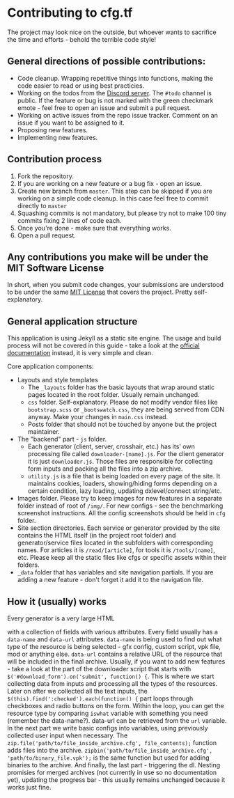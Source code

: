 # Contributing to cfg.tf

The project may look nice on the outside, but whoever wants to sacrifice the time and efforts - behold the terrible code style! 

## General directions of possible contributions:

- Code cleanup. Wrapping repetitive things into functions, making the code easier to read or using best practicies.
- Working on the todos from the [Discord server](https://discord.gg/79cbsTu). The `#todo` channel is public. If the feature or bug is not marked with the green checkmark emote - feel free to open an issue and submit a pull request.
- Working on active issues from the repo issue tracker. Comment on an issue if you want to be assigned to it.
- Proposing new features.
- Implementing new features.

## Contribution process

1. Fork the repository. 
2. If you are working on a new feature or a bug fix - open an issue.
3. Create new branch from `master`. This step can be skipped if you are working on a simple code cleanup. In this case feel free to commit directly to `master`
4. Squashing commits is not mandatory, but please try not to make 100 tiny commits fixing 2 lines of code each.
5. Once you're done - make sure that everything works. 
6. Open a pull request.

## Any contributions you make will be under the MIT Software License
In short, when you submit code changes, your submissions are understood to be under the same [MIT License](http://choosealicense.com/licenses/mit/) that covers the project. Pretty self-explanatory.


## General application structure

This application is using Jekyll as a static site engine. The usage and build process will not be covered in this guide - take a look at the [official documentation](https://jekyllrb.com/docs/home/) instead, it is very simple and clean.

Core application components:

- Layouts and style templates
  - The `_layouts` folder has the basic layouts that wrap around static pages located in the root folder. Usually remain unchanged.
  - `css` folder. Self-explanatory. Please do not modify vendor files like `bootstrap.scss` or `_bootswatch.css`, they are being served from CDN anyway. Make your changes in `main.css` instead.
  - Posts folder that should not be touched by anyone but the project maintainer.
- The "backend" part - `js` folder.
  - Each generator (client, server, crosshair, etc.) has its' own processing file called `downloader-[name].js`. For the client generator it is just `downloader.js`. Those files are responsible for collecting form inputs and packing all the files into a zip archive.
  - `utility.js` is a file that is being loaded on every page of the site. It maintains cookies, loaders, showing/hiding forms depending on a certain condition, lazy loading, updating dxlevel/connect string/etc.
- Images folder. Please try to keep images for new features in a separate folder instead of root of `/img/`. For new configs - see the benchmarking screenshot instructions. All the config screenshots should be held in `cfg` folder.
- Site section directories. Each service or generator provided by the site contains the HTML itself (in the project root folder) and generator/service files located in the subfolders with corresponding names. For articles it is `/read/[article]`, for tools it is `/tools/[name]`, etc. Please keep all the static files like cfgs or specific assets within their folders.
- `_data` folder that has variables and site navigation partials. If you are adding a new feature - don't forget it add it to the navigation file.

## How it (usually) works 

Every generator is a very large HTML <form> with a collection of fields with various attributes.
Every field usually has a `data-name` and `data-url` attributes. `data-name` is being used to find out what type of the resource is being selected - gfx config, custom script, vpk file, mod or anything else. `data-url` contains a relative URL of the resource that will be included in the final archive.
Usually, if you want to add new features - take a look at the part of the downloader script that starts with `$('#download_form').on('submit', function() {`. This is where we start collecting data from inputs and processing all the types of the resources.
Later on after we collected all the text inputs, the `$(this).find(':checked').each(function() {` part loops through checkboxes and radio buttons on the form. Within the loop, you can get the resource type by comparing `iswhat` variable with something you need (remember the data-name?). data-url can be retrieved from the `url` variable.
In the next part we write basic configs into variables, using previously collected user input when necessary. The `zip.file('path/to/file_inside_archive.cfg', file_contents);` function adds files into the archive. `zipbin('path/to/file_inside_archive.cfg', 'path/to/binary_file.vpk');`  is the same function but used for adding binaries to the archive.
And finally, the last part - triggering the dl. Nesting promisies for merged archives (not currently in use so no documentation yet), updating the progress bar - this usually remains unchanged because it works just fine.